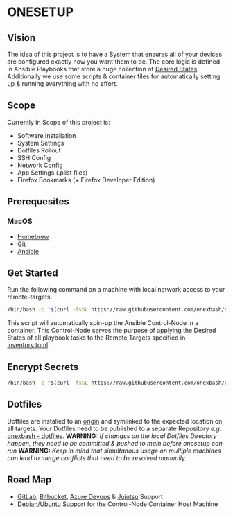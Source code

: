 # ONESETUP

## Vision
The idea of this project is to have a System that ensures all of your devices are configured exactly how you want them to be.
The core logic is defined in Ansible Playbooks that store a huge collection of [Desired States](https://www.puppeteers.net/learn/understanding-infrastructure-as-code-iac/#headline-133-5156).
Additionally we use some scripts & container files for automatically setting up & running everything with no effort.

## Scope
Currently in Scope of this project is:
- Software Installation
- System Settings
- Dotfiles Rollout
- SSH Config
- Network Config
- App Settings (.plist files)
- Firefox Bookmarks (+ Firefox Developer Edition)

## Prerequesites
### MacOS
- [Homebrew](https://brew.sh/)
- [Git](https://git-scm.com/downloads)
- [Ansible](https://docs.ansible.com/ansible/latest/installation_guide/intro_installation.html)

## Get Started
Run the following command on a machine with local network access to your remote-targets:
```bash
/bin/bash -c "$(curl -fsSL https://raw.githubusercontent.com/onexbash/onesetup/main/scripts/onesetup.sh)"
```
This script will automatically spin-up the Ansible Control-Node in a container.
This Control-Node serves the purpose of applying the Desired States of all playbook tasks to the Remote Targets specified in [inventory.toml](./inventory.toml)

## Encrypt Secrets
```bash
/bin/bash -c "$(curl -fsSL https://raw.githubusercontent.com/onexbash/onesetup/main/scripts/encrypt.sh)"
```


## Dotfiles
Dotfiles are installed to an [origin](/opt/dotfiles) and symlinked to the expected location on all targets.
Your Dotfiles need to be published to a separate Repository *e.g:* [onexbash - dotfiles](https://github.com/onexbash/dotfiles).
**WARNING:** *If changes on the local Dotfiles Directory happen, they need to be committed & pushed to main before onesetup can run*
**WARNING:** *Keep in mind that simultanous usage on multiple machines can lead to merge conflicts that need to be resolved manually.*

## Road Map
- [GitLab](https://gitlab.com), [Bitbucket](https://bitbucket.org), [Azure Devops](https://azure.microsoft.com/de-de/products/devops/) & [Jujutsu](https://github.com/jj-vcs/jj) Support
- [Debian](https://www.debian.org)/[Ubuntu](https://ubuntu.com) Support for the Control-Node Container Host Machine
